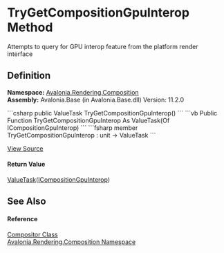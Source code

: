 # TryGetCompositionGpuInterop Method


Attempts to query for GPU interop feature from the platform render interface



## Definition
**Namespace:** <a href="N_Avalonia_Rendering_Composition">Avalonia.Rendering.Composition</a>  
**Assembly:** Avalonia.Base (in Avalonia.Base.dll) Version: 11.2.0

<Tabs groupId="api-code-preview">
<TabItem value="csharp" label="C#">
```csharp
public ValueTask<ICompositionGpuInterop> TryGetCompositionGpuInterop()
```
</TabItem>
<TabItem value="vb" label="VB">
```vb
Public Function TryGetCompositionGpuInterop As ValueTask(Of ICompositionGpuInterop)
```
</TabItem>
<TabItem value="fsharp" label="F#">
```fsharp
member TryGetCompositionGpuInterop : unit -> ValueTask<ICompositionGpuInterop> 
```
</TabItem>
</Tabs>



<a href="https://github.com/AvaloniaUI/Avalonia/tree/master/src/Avalonia.Base/Rendering/Composition/Compositor.cs" title="View the source code">View Source</a>



#### Return Value
<a href="https://learn.microsoft.com/dotnet/api/system.threading.tasks.valuetask-1" target="_blank" rel="noopener noreferrer">ValueTask</a>(<a href="T_Avalonia_Rendering_Composition_ICompositionGpuInterop">ICompositionGpuInterop</a>)  


## See Also


#### Reference
<a href="T_Avalonia_Rendering_Composition_Compositor">Compositor Class</a>  
<a href="N_Avalonia_Rendering_Composition">Avalonia.Rendering.Composition Namespace</a>  
